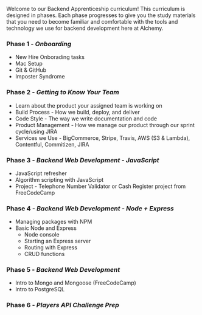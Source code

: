 Welcome to our Backend Apprenticeship curriculum! This curriculum is designed in phases. Each phase progresses to give you the study materials that you need to become familiar and comfortable with the tools and technology we use for backend development here at Alchemy.

### Phase 1 - _Onboarding_

- New Hire Onborading tasks
- Mac Setup
- Git & GitHub
- Imposter Syndrome

### Phase 2 - _Getting to Know Your Team_

- Learn about the product your assigned team is working on
- Build Process - How we build, deploy, and deliver
- Code Style - The way we write documentation and code
- Product Management - How we manage our product through our sprint cycle/using JIRA
- Services we Use - BigCommerce, Stripe, Travis, AWS (S3 & Lambda), Contentful, Commitizen, JIRA

### Phase 3 - _Backend Web Development - JavaScript_

- JavaScript refresher
- Algorithm scripting with JavaScript
- Project - Telephone Number Validator or Cash Register project from FreeCodeCamp

### Phase 4 - _Backend Web Development - Node + Express_

- Managing packages with NPM
- Basic Node and Express
  - Node console
  - Starting an Express server
  - Routing with Express
  - CRUD functions

### Phase 5 - _Backend Web Development_

- Intro to Mongo and Mongoose (FreeCodeCamp)
- Intro to PostgreSQL

### Phase 6 - _Players API Challenge Prep_
